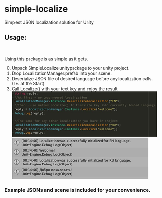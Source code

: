 # simple-localize
Simplest JSON localization solution for Unity

## Usage:
<br>

Using this package is as simple as it gets.
<br>

0. Unpack SimpleLocalize.unitypackage to your unity project. <br>
1. Drop LocalizationManager.prefab into your scene. <br>
2. Deserialize JSON file of desired language before any localization calls. (I.E. at the Start) <br>
3. Call Localize() with your text key and enjoy the result. <br>
<img src="/Images/howto.jpg"></img>
<img src="/Images/result.jpg"></img>

### Example JSONs and scene is included for your convenience.

